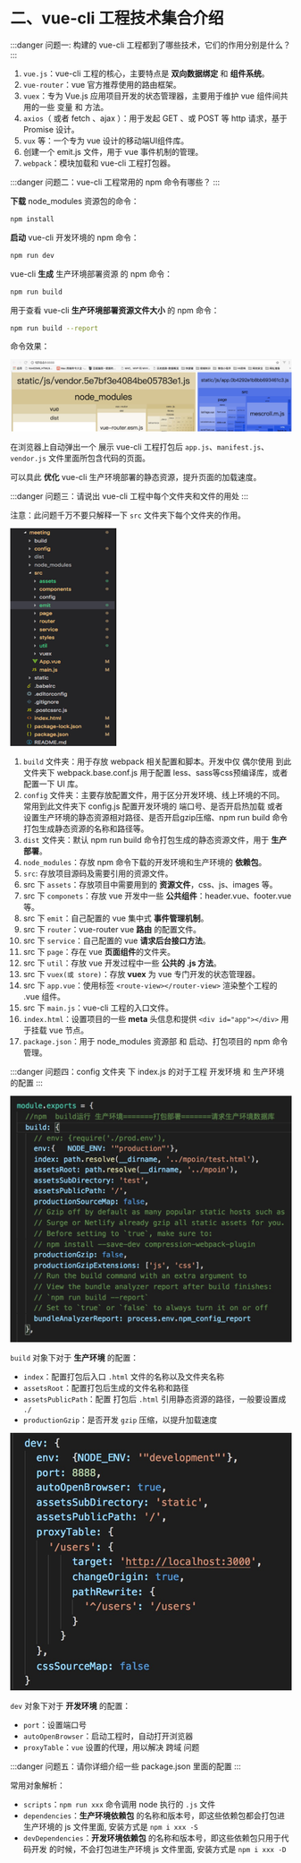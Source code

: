 # 二、vue-cli 工程技术集合介绍

:::danger 问题一: 构建的 vue-cli 工程都到了哪些技术，它们的作用分别是什么？
:::

1. `vue.js`：vue-cli 工程的核心，主要特点是 **双向数据绑定** 和 **组件系统**。
2. `vue-router`：vue 官方推荐使用的路由框架。
3. `vuex`：专为 Vue.js 应用项目开发的状态管理器，主要用于维护 vue 组件间共用的一些 变量 和 方法。
4. `axios`（ 或者 fetch 、ajax ）：用于发起 GET 、或 POST 等 http 请求，基于 Promise 设计。
5. `vux` 等：一个专为 vue 设计的移动端UI组件库。
6. 创建一个 emit.js 文件，用于 vue 事件机制的管理。
7. `webpack`：模块加载和 vue-cli 工程打包器。

:::danger 问题二：vue-cli 工程常用的 npm 命令有哪些？
:::

**下载** node_modules 资源包的命令：

```bash
npm install
```

**启动** vue-cli 开发环境的 npm 命令：

```bash
npm run dev
```

vue-cli **生成** 生产环境部署资源 的 npm 命令：

```bash
npm run build
```

用于查看 vue-cli **生产环境部署资源文件大小** 的 npm 命令：

```bash
npm run build --report
```

命令效果：

![](./media/92c53a69037ef75263feff7b2f9a083c_2706x690.jpg)

在浏览器上自动弹出一个 展示 vue-cli 工程打包后 `app.js`、`manifest.js`、`vendor.js` 文件里面所包含代码的页面。

可以具此 **优化** vue-cli 生产环境部署的静态资源，提升页面的加载速度。

:::danger 问题三：请说出 vue-cli 工程中每个文件夹和文件的用处
:::

注意：此问题千万不要只解释一下 `src` 文件夹下每个文件夹的作用。

![](./media/c0fd5e5af47f1a4b995d8e05b677e976_620x1442.jpg)

1. `build` 文件夹：用于存放 webpack 相关配置和脚本。开发中仅 偶尔使用 到此文件夹下 webpack.base.conf.js 用于配置 less、sass等css预编译库，或者配置一下 UI 库。
2. `config` 文件夹：主要存放配置文件，用于区分开发环境、线上环境的不同。 常用到此文件夹下 config.js 配置开发环境的 端口号、是否开启热加载 或者 设置生产环境的静态资源相对路径、是否开启gzip压缩、npm run build 命令打包生成静态资源的名称和路径等。
3. `dist` 文件夹：默认 npm run build 命令打包生成的静态资源文件，用于 **生产部署**。
4. `node_modules`：存放 npm 命令下载的开发环境和生产环境的 **依赖包**。
5. `src`: 存放项目源码及需要引用的资源文件。
6. src 下 `assets`：存放项目中需要用到的 **资源文件**，css、js、images 等。
7. src 下 `componets`：存放 vue 开发中一些 **公共组件**：header.vue、footer.vue 等。
8. src 下 `emit`：自己配置的 vue 集中式 **事件管理机制**。
9. src 下 `router`：vue-router vue **路由** 的配置文件。
10. src 下 `service`：自己配置的 vue **请求后台接口方法**。
11. src 下 `page`：存在 vue **页面组件**的文件夹。
12. src 下 `util`：存放 vue 开发过程中一些 **公共的 .js 方法**。
13. src 下 `vuex(或 store)`：存放 **vuex** 为 vue 专门开发的状态管理器。
14. src 下 `app.vue`：使用标签 `<route-view></router-view>` 渲染整个工程的 .vue 组件。
15. src 下 `main.js`：vue-cli 工程的入口文件。
16. `index.html`：设置项目的一些 **meta** 头信息和提供 `<div id="app"></div>` 用于挂载 vue 节点。
17. `package.json`：用于 node_modules 资源部 和 启动、打包项目的 npm 命令管理。

:::danger 问题四：config 文件夹 下 index.js 的对于工程 开发环境 和 生产环境 的配置
:::

![](./media/c8afea2b6ddbdf9474ab335daae7c4ca_1146x1002.jpeg)

`build` 对象下对于 **生产环境** 的配置：

* `index`：配置打包后入口 `.html` 文件的名称以及文件夹名称
* `assetsRoot`：配置打包后生成的文件名称和路径
* `assetsPublicPath`：配置 打包后 `.html` 引用静态资源的路径，一般要设置成 `./`
* `productionGzip`：是否开发 `gzip` 压缩，以提升加载速度

![](./media/e6e8c1e6b11ca62b133fa7c1ce655fe2_820x748.jpeg)

`dev` 对象下对于 **开发环境** 的配置：

* `port`：设置端口号
* `autoOpenBrowser`：启动工程时，自动打开浏览器
* `proxyTable`：`vue` 设置的代理，用以解决 跨域 问题

:::danger 问题五：请你详细介绍一些 package.json 里面的配置
:::

常用对象解析：

* `scripts`：`npm run xxx` 命令调用 node 执行的 `.js` 文件
* `dependencies`：**生产环境依赖包** 的名称和版本号，即这些依赖包都会打包进生产环境的 js 文件里面, 安装方式是 `npm i xxx -S`
* `devDependencies`：**开发环境依赖包** 的名称和版本号，即这些依赖包只用于代码开发 的时候，不会打包进生产环境 js 文件里面, 安装方式是 `npm i xxx -D`
